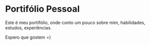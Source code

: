 # Portifólio Pessoal

Este é meu portifólio, onde conto um pouco sobre mim, habilidades, estudos, experiências.

Espero que gostem =)

